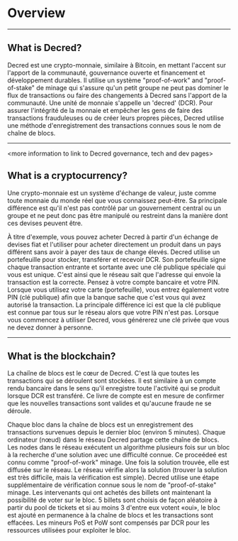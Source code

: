 # **Overview**

---

## <i class="fa icon-decred_symbol"></i> **What is Decred?**
Decred est une crypto-monnaie, similaire à Bitcoin, en mettant l'accent sur l'apport de la communauté, gouvernance ouverte et financement et développement durables. Il utilise un système "proof-of-work" and "proof-of-stake" de minage qui s'assure qu'un petit groupe ne peut pas dominer le flux de transactions ou faire des changements à Decred sans l'apport de la communauté. Une unité de monnaie s'appelle un 'decred' (DCR). Pour assurer l'intégrité de la monnaie et empêcher les gens de faire des transactions frauduleuses ou de créer leurs propres pièces, Decred utilise une méthode d'enregistrement des transactions connues sous le nom de chaîne de blocs.

---

<more information to link to Decred governance, tech and dev pages>

## <i class="fa icon-cryptocurrency fa-lg"></i> **What is a cryptocurrency?**
Une crypto-monnaie est un système d'échange de valeur, juste comme toute monnaie du monde réel que vous connaissez peut-être. Sa principale différence est qu'il n'est pas contrôlé par un gouvernement central ou un groupe et ne peut donc pas être manipulé ou restreint dans la manière dont ces devises peuvent être.

À titre d'exemple, vous pouvez acheter Decred à partir d'un échange de devises fiat et l'utiliser pour acheter directement un produit dans un pays différent sans avoir à payer des taux de change élevés.
Decred utilise un portefeuille pour stocker, transférer et recevoir DCR. Son portefeuille signe chaque transaction entrante et sortante avec une clé publique spéciale qui vous est unique. C'est ainsi que le réseau sait que l'adresse qui envoie la transaction est la correcte. Pensez à votre compte bancaire et votre PIN. Lorsque vous utilisez votre carte (portefeuille), vous entrez également votre PIN (clé publique) afin que la banque sache que c'est vous qui avez autorisé la transaction. La principale différence ici est que la clé publique est connue par tous sur le réseau alors que votre PIN n'est pas. Lorsque vous commencez à utiliser Decred, vous générerez une clé privée que vous ne devez donner à personne.

---

## <i class="fa icon-block fa-lg"></i> **What is the blockchain?**
La chaiîne de blocs est le cœur de Decred. C'est là que toutes les transactions qui se déroulent sont stockées. Il est similaire à un compte rendu bancaire dans le sens qu'il enregistre toute l'activité qui se produit lorsque DCR est transféré. Ce livre de compte est en mesure de confirmer que les nouvelles transactions sont valides et qu'aucune fraude ne se déroule.

Chaque bloc dans la chaîne de blocs est un enregistrement des transactions survenues depuis le dernier bloc (environ 5 minutes). Chaque ordinateur (nœud) dans le réseau Decred partage cette chaîne de blocs. Les nodes dans le réseau exécutent un algorithme plusieurs fois sur un bloc à la recherche d'une solution avec une difficulté connue. Ce proceédeé est connu comme "proof-of-work" minage. Une fois la solution trouvée, elle est diffusée sur le réseau. Le réseau vérifie alors la solution (trouver la solution est très difficile, mais la vérification est simple). Decred utilise une étape supplémentaire de vérification connue sous le nom de "proof-of-stake" minage. Les intervenants qui ont achetés des billets ont maintenant la possibilité de voter sur le bloc. 5 billets sont choisis de façon aléatoire à partir du pool de tickets et si au moins 3 d'entre eux votent «oui», le bloc est ajouté en permanence à la chaîne de blocs et les transactions sont effacées. Les mineurs PoS et PoW sont compensés par DCR pour les ressources utilisées pour exploiter le bloc.

<More information section to link to PoW and PoS guides>
